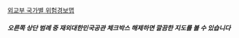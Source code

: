 [외교부 국가별 위험경보맵](https://0404.go.kr/new_osm/index_x.jsp?a1=15571139.906030&a2=4476152.376380&a3=1&a4=)
##### 오른쪽 상단 범례 중 재외대한민국공관 체크박스 해제하면 깔끔한 지도를 볼 수 있습니다
